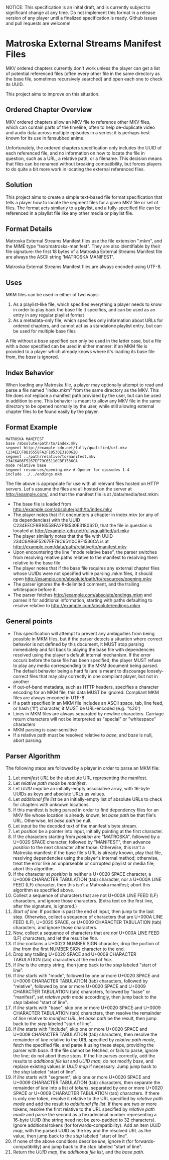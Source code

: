 NOTICE: This specification is an inital draft, and is currently subject to
significant change at any time. Do not implement this format in a release
version of any player until a finalized specification is ready. Github issues
and pull requests are welcome!

Matroska External Streams Manifest Files
========================================

MKV ordered chapters currently don't work unless the player can get a list of
potential referenced files (often every other file in the same directory as the
base file, sometimes recursively searched) and open each one to check its UUID.

This project aims to improve on this situation.

Ordered Chapter Overview
------------------------

MKV ordered chapters allow an MKV file to reference other MKV files, which can
contain parts of the timeline, often to help de-duplicate video and audio data
across multiple episodes in a series; it is perhaps best known for its use in
fansubbed anime.

Unfortunately, the ordered chapters specification only includes the UUID of
each referenced file, and no information on how to locate the file in question,
such as a URL, a relative path, or a filename. This decision means that files
can be renamed without breaking compatibility, but forces players to do quite a
bit more work in locating the external referenced files.

Solution
--------

This project aims to create a simple text-based file format specification that
tells a player how to locate the segment files for a given MKV file or set of
files. The format acts similarly to a playlist, and a fully-specified file can
be referenced in a playlist file like any other media or playlist file.

Format Details
--------------
Matroska External Streams Manifest files use the file extension ".mkm", and
the MIME type "text/matroska-manifest". They are also identifiable by their
file signature: the first 18 bytes of a Matroska External Streams Manifest
file are always the ASCII string 'MATROSKA MANIFEST'.

Matroska External Streams Manifest files are always encoded using UTF-8.

Uses
----
MKM files can be used in either of two ways:

1. As a playlist-like file, which specifies everything a player needs to know in order to play back the base file it specifies, and can be used as an entry in any regular playlist format
2. As a metadata-only file, which specifies only information about URLs for ordered chapters, and cannot act as a standalone playlist entry, but can be used for multiple base files

A file without a *base* specified can only be used in the latter case, but a file with a *base* specified can be used in either manner: if an MKM file is provided to a player which already knows where it's loading its base file from, the *base* is ignored.

Index Behavior
--------------
When loading any Matroska file, a player may optionally attempt to read and parse a file named "index.mkm" from the same directory as the MKV. This file does not replace a manifest path provided by the user, but can be used in addition to one. This behavior is meant to allow any MKV file in the same directory to be opened normally by the user, while still allowing external chapter files to be found easily by the player.

Format Example
--------------

	MATROSKA MANIFEST
	base /absolute/path/to/index.mkv
	segment http://example-cdn.net/fully/qualified/url.mkv	C234EECF8B16558FA2F18530E318062D
	segment ../path/relative/to/manifest.mkv				234C6AB6F5267EF79C65110CBF1536CA
	mode relative base
	segment resources/opening.mkv # Opener for episodes 1-4
	include ../../endings.mkm

The file above is appropriate for use with all relevant files hosted on HTTP
servers. Let's assume the files are all hosted on the server at
http://example.com/, and that the manifest file is at /data/media/test.mkm:

- The base file is loaded from http://example.com/absolute/path/to/index.mkv
- The player notes that if it encounters a chapter in index.mkv (or any of its dependencies) with the UUID C234EECF8B16558FA2F18530E318062D, that the file in question is located at http://example-cdn.net/fully/qualified/url.mkv
- The player similarly notes that the file with UUID 234C6AB6F5267EF79C65110CBF1536CA is at http://example.com/data/path/relative/to/manifest.mkv
- Upon encountering the line "mode relative base", the parser switches from resolving relative paths relative to the manifest to resolving them relative to the base file
- The player notes that if the base file requires any external chapter files whose UUIDs were not specified while parsing .mkm files, it should open http://example.com/absolute/path/to/resources/opening.mkv
- The parser ignores the #-delimited comment, and the trailing whitespace before it.
- The parser fetches http://example.com/absolute/endings.mkm and parses it for additional information, starting with paths defaulting to resolve relative to http://example.com/absolute/endings.mkm

General points
--------------
- This specification will attempt to prevent any ambiguities from being possible in MKM files, but if the parser detects a situation where correct behavior is not defined by this document, it MUST stop parsing immediately and fall back to playing the base file with dependencies resolved using the player's default internal mechanism. If the error occurs before the base file has been specified, the player MUST refuse to play any media corresponding to the MKM document being parsed. The default behavior being a hard failure is meant to discourage loosely-correct files that may play correctly in one compliant player, but not in another
- If out-of-band metadata, such as HTTP headers, specifies a character encoding for an MKM file, this data MUST be ignored. Compliant MKM files are always encoded in UTF-8
- If a path specified in an MKM file includes an ASCII space, tab, line feed, or hash ('#') character, it MUST be URL-encoded (e.g. '%20')
- Lines in MKM files are always separated by newline characters. Carriage return characters will not be interpreted as "special" or "whitespace" characters
- MKM parsing is case-sensitive
- If a relative path must be resolved relative to *base*, and *base* is null, abort parsing.

Parser Algorithm
----------------
The following steps are followed by a player in order to parse an MKM file:

1. Let *manifest URL* be the absolute URL representing the manifest.
2. Let *relative path mode* be *manifest*.
3. Let *UUID map* be an initially-empty associative array, with 16-byte UUIDs as keys and absolute URLs as values.
4. Let *additional file list* be an initially-empty list of absolute URLs to check for chapters with unknown locations.
5. If this manifest is being parsed in order to find dependency files for an MKV file whose location is already known, let *base path* be that file's URL. Otherwise, let *base path* be null.
6. Let *input* be the decoded text of the manifest's byte stream.
7. Let *position* be a pointer into input, initially pointing at the first character.
8. If the characters starting from *position* are "MATROSKA", followed by a U+0020 SPACE character, followed by "MANIFEST", then advance *position* to the next character after those. Otherwise, this isn't a Matroska manifest: if the base file's URL is already known, play that file, resolving dependencies using the player's internal method; otherwise, treat the error like an unparseable or corrupted playlist or media file; abort this algorithm.
9. If the character at *position* is neither a U+0020 SPACE character, a U+0009 CHARACTER TABULATION (tab) character, nor a U+000A LINE FEED (LF) character, then this isn't a Matroska manifest; abort this algorithm as specified above.
10. Collect a sequence of characters that are not U+000A LINE FEED (LF) characters, and ignore those characters. (Extra text on the first line, after the signature, is ignored.)
11. *Start of line*: If position is past the end of input, then jump to the last step. Otherwise, collect a sequence of characters that are U+000A LINE FEED (LF), U+0020 SPACE, or U+0009 CHARACTER TABULATION (tab) characters, and ignore those characters.
12. Now, collect a sequence of characters that are *not* U+000A LINE FEED (LF) characters, and let the result be *line*.
13. If *line* contains a U+0023 NUMBER SIGN character, drop the portion of *line* from the first NUMBER SIGN character to the end.
14. Drop any trailing U+0020 SPACE and U+0009 CHARACTER TABULATION (tab) characters at the end of *line*.
15. If *line* is the empty string, then jump back to the *step* labeled "start of line".
16. If *line* starts with "mode", followed by one or more U+0020 SPACE and U+0009 CHARACTER TABULATION (tab) characters, followed by "relative", followed by one or more U+0020 SPACE and U+0009 CHARACTER TABULATION (tab) characters, followed by "base" or "manifest", set *relative path mode* accordingly, then jump back to the *step* labeled "start of line".
17. If *line* starts with "base", skip one or more U+0020 SPACE and U+0009 CHARACTER TABULATION (tab) characters, then resolve the remainder of *line*  relative to *manifest URL*, let *base path* be the result, then jump back to the *step* labeled "start of line".
18. If *line* starts with "include", skip one or more U+0020 SPACE and U+0009 CHARACTER TABULATION (tab) characters, then resolve the remainder of *line* relative to the URL specified by *relative path mode*, fetch the specified file, and parse it using these steps, providing the parser with *base*. If the file cannot be fetched, or fails to parse, ignore the line; do not abort these steps. If the file parses correctly, add the results to *additional file list* and *UUID map*; do not modify *base*, and replace existing values in *UUID map* if necessary. Jump jump back to the *step* labeled "start of line".
19. If *line* starts with "segment", skip one or more U+0020 SPACE and U+0009 CHARACTER TABULATION (tab) characters, then separate the remainder of *line* into a list of *tokens*, separated by one or more U+0020 SPACE or U+0009 CHARACTER TABULATION (tab) characters. If there is only one token, resolve it relative to the URL specified by *relative path mode* and add the result to *additional file list*. If there are two or more tokens, resolve the first relative to the URL specified by *relative path mode* and parse the second as a hexadecimal number representing a 16-byte UUID (the string need not be zero-padded to 32 characters). Ignore additional tokens (for forwards-compatibility). Add an item *UUID map*, with the parsed UUID as the key and the resolved URL as the value, then jump back to the *step* labeled "start of line".
20. If none of the above conditions describe *line*, ignore it (for forwards-compatibility) and jump back to the *step* labeled "start of line".
21. Return the *UUID map*, the *additional file list*, and the *base path*.
